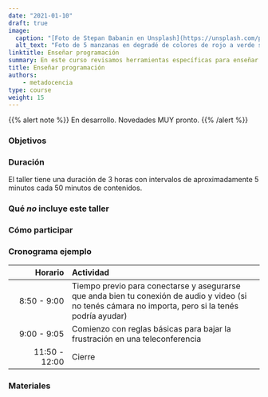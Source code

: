 ```yaml
---
date: "2021-01-10"
draft: true
image:
  caption: "[Foto de Stepan Babanin en Unsplash](https://unsplash.com/photos/kx6fpBOm-ss)"
  alt_text: "Foto de 5 manzanas en degradé de colores de rojo a verde sobre una superficie tomada por Stepan Babanin"
linktitle: Enseñar programación
summary: En este curso revisamos herramientas específicas para enseñar a programar
title: Enseñar programación
authors: 
    - metadocencia
type: course
weight: 15
---
```


{{% alert note %}}
En desarrollo. Novedades MUY pronto.
{{% /alert %}}


### Objetivos


### Duración

El taller tiene una duración de 3 horas con intervalos de aproximadamente 5 minutos cada 50 minutos de contenidos.

### Qué _no_ incluye este taller


### Cómo participar 


### Cronograma ejemplo 

|  Horario  | Actividad  |
| ------:|:----------- |
| <img width="150"/> 8:50 - 9:00 | Tiempo previo para conectarse y asegurarse que anda bien tu conexión de audio y video (si no tenés cámara no importa, pero si la tenés podría ayudar) |
|9:00 - 9:05 | Comienzo con reglas básicas para bajar la frustración en una teleconferencia |
|11:50 - 12:00| Cierre|

### Materiales